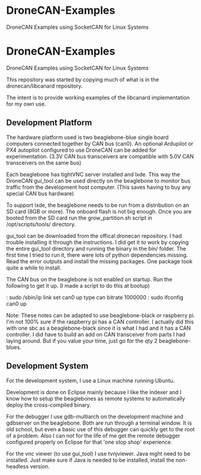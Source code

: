 # DroneCAN-Examples
DroneCAN Examples using SocketCAN for Linux Systems
# DroneCAN-Examples
DroneCAN Examples using SocketCAN for Linux Systems

This repository was started by copying much of what is in the dronecan/libcanard repository.

The intent is to provide working examples of the libcanard implementation for my own use.

Development Platform
---------------------
The hardware platform used is two beaglebone-blue single board computers connected together
by CAN bus (can0). An optional Ardupilot or PX4 autopilot configured to use DroneCAN can be
added for experimentation. (3.3V CAN bus transceivers are compatible with 5.0V CAN transceivers
on the same bus)

Each beaglebone has tightVNC server installed and lxde. This way the DroneCAN gui_tool can
be used directly on the beaglebone to monitor bus traffic from the development host computer.
(This saves having to buy any special CAN bus hardware)

To support lxde, the beaglebone needs to be run from a distribution on an SD card (8GB or more).
The onboard flash is not big enough. Once you are booted from the SD card run the grow_partition.sh
script in /opt/scripts/tools/ directory.

gui_tool can be downloaded from the offical dronecan repository. I had trouble installing it through the
instructions. I did get it to work by copying the entire gui_tool directory and running the binary in 
the bin/ folder. The first time I tried to run it, there were lots of python dependencies missing. Read
the error outputs and install the missing packages. One package took quite a while to install.

The CAN bus on the beaglebone is not enabled on startup. Run the following to get it up. (I made a script
to do this at bootup)

: sudo /sbin/ip link set can0 up type can bitrate 1000000
: sudo ifconfig can0 up

Note: These notes can be adapted to use beaglebone-black or raspberry pi. I'm not 100% sure if the
raspberry pi has a CAN controller. I actually did this with one sbc as a beaglebone-black since it
is what I had and it has a CAN controller. I did have to build an add on CAN transceiver from parts 
I had laying around. But if you value your time, just go for the qty 2 beaglebone-blues.

Development System
------------------
For the development system, I use a Linux machine running Ubuntu.

Development is done on Eclipse mainly because I like the indexer and I know how to setup the beaglebones
as remote systems to automatically deploy the cross-compiled binary. 

For the debugger I use gdb-multiarch on the development machine and gdbserver on the beaglebone. Both
are run through a terminal window. It is old school, but even a basic use of this debugger can quickly
get to the root of a problem. Also I can not for the life of me get the remote debugger configured 
properly on Eclipse for that 'one stop shop' experience.

For the vnc viewer (to use gui_tool) I use tvnjviewer. Java mght need to be installed. Just make sure if
Java is needed to be installed, install the non-headless version.

